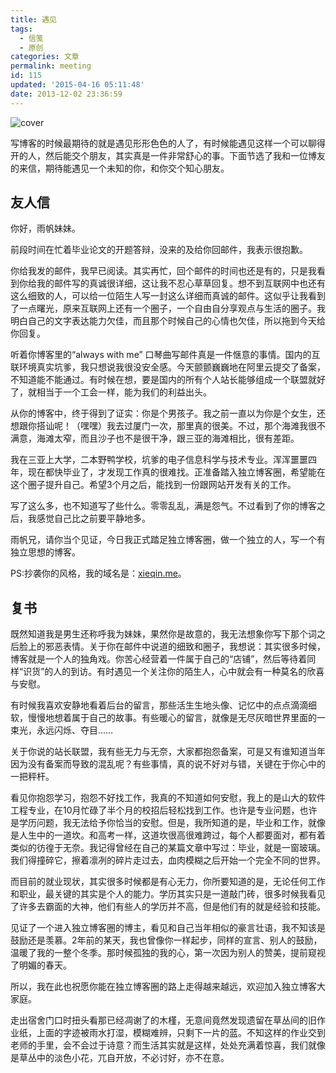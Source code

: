 ```yaml
---
title: 遇见
tags:
  - 信笺
  - 原创
categories: 文章
permalink: meeting
id: 115
updated: '2015-04-16 05:11:48'
date: 2013-12-02 23:36:59
---
```


![cover](https://cat.yufan.me/cats/20131202153635.jpg)

写博客的时候最期待的就是遇见形形色色的人了，有时候能遇见这样一个可以聊得开的人，然后能交个朋友，其实真是一件非常舒心的事。下面节选了我和一位博友的来信，期待能遇见一个未知的你，和你交个知心朋友。

<!--more-->

## 友人信

你好，雨帆妹妹。

前段时间在忙着毕业论文的开题答辩，没来的及给你回邮件，我表示很抱歉。

你给我发的邮件，我早已阅读。其实再忙，回个邮件的时间也还是有的，只是我看到你给我的邮件写的真诚很详细，这让我不忍心草草回复。想不到互联网中也还有这么细致的人，可以给一位陌生人写一封这么详细而真诚的邮件。这似乎让我看到了一点曙光，原来互联网上还有一个圈子，一个自由自分享观点与生活的圈子。我明白自己的文字表达能力欠佳，而且那个时候自己的心情也欠佳，所以拖到今天给你回复。

听着你博客里的“always with me” 口琴曲写邮件真是一件惬意的事情。国内的互联环境真实坑爹，我只想说我很没安全感。今天颤颤巍巍地在阿里云提交了备案，不知道能不能通过。有时候在想，要是国内的所有个人站长能够组成一个联盟就好了，就相当于一个工会一样，能为我们的利益出头。

从你的博客中，终于得到了证实：你是个男孩子。我之前一直以为你是个女生，还想跟你搭讪呢！（嘿嘿）我去过厦门一次，那里真的很美。不过，那个海滩我很不满意，海滩太窄，而且沙子也不是很干净，跟三亚的海滩相比，很有差距。

我在三亚上大学，二本野鸭学校，坑爹的电子信息科学与技术专业。浑浑噩噩四年，现在都快毕业了，才发现工作真的很难找。正准备踏入独立博客圈，希望能在这个圈子提升自己。希望3个月之后，能找到一份跟网站开发有关的工作。

写了这么多，也不知道写了些什么。零零乱乱，满是怨气。不过看到了你的博客之后，我感觉自己比之前要平静地多。

雨帆兄，请你当个见证，今日我正式踏足独立博客圈，做一个独立的人，写一个有独立思想的博客。

PS:抄袭你的风格，我的域名是：<a href="http://xieqin.me/" target="_blank">xieqin.me</a>。

## 复书

既然知道我是男生还称呼我为妹妹，果然你是故意的，我无法想象你写下那个词之后脸上的邪恶表情。关于你在邮件中说道的细致和圈子，我想说：其实很多时候，博客就是一个人的独角戏。你苦心经营着一件属于自己的“店铺”，然后等待着同样“识货”的人的到访。有时遇见一个关注你的陌生人，心中就会有一种莫名的欣喜与安慰。

有时候我喜欢安静地看着后台的留言，那些活生生地头像、记忆中的点点滴滴细软，慢慢地想着属于自己的故事。有些暖心的留言，就像是无尽灰暗世界里面的一束光，永远闪烁、夺目……

关于你说的站长联盟，我有些无力与无奈，大家都抱怨备案，可是又有谁知道当年因为没有备案而导致的混乱呢？有些事情，真的说不好对与错，关键在于你心中的一把秤杆。

看见你抱怨学习，抱怨不好找工作，我真的不知道如何安慰，我上的是山大的软件工程专业，在10月忙碌了半个月的校招后轻松找到工作。也许是专业问题，也许是学历问题，我无法给予你恰当的安慰。但是，我所知道的是，毕业和工作，就像是人生中的一道坎。和高考一样，这道坎很高很难跨过，每个人都要面对，都有着类似的彷徨于无奈。我记得曾经在自己的某篇文章中写过：毕业，就是一窗玻璃。我们得撞碎它，擦着凛冽的碎片走过去，血肉模糊之后开始一个完全不同的世界。

而目前的就业现状，其实很多时候都是有心无力，你所要知道的是，无论任何工作和职业，最关键的其实是个人的能力。学历其实只是一道敲门砖，很多时候我看见了许多去霸面的大神，他们有些人的学历并不高，但是他们有的就是经验和技能。

见证了一个进入独立博客圈的博主，看见和自己当年相似的豪言壮语，我不知该是鼓励还是羡慕。2年前的某天，我也曾像你一样起步，同样的宣言、别人的鼓励，温暖了我的一整个冬季。那时候孤独的我的心，第一次因为别人的赞美，提前窥视了明媚的春天。

所以，我在此也祝愿你能在独立博客圈的路上走得越来越远，欢迎加入独立博客大家庭。

走出宿舍门口时扭头看那已经凋谢了的木槿，无意间竟然发现遗留在草丛间的旧作业纸，上面的字迹被雨水打湿，模糊难辨，只剩下一片的蓝。不知这样的作业交到老师的手里，会不会过于诗意？而生活其实就是这样，处处充满着惊喜，我们就像是草丛中的淡色小花，兀自开放，不必讨好，亦不在意。
